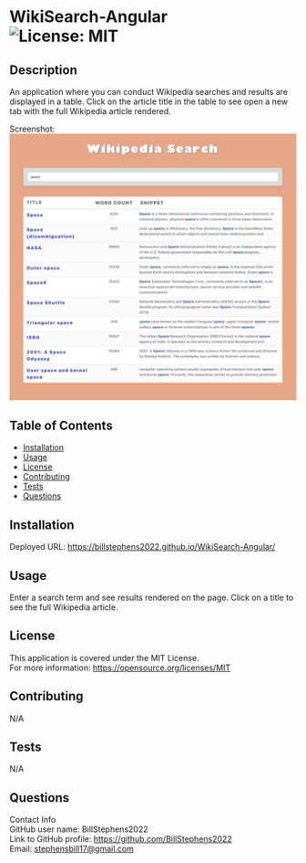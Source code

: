 # WikiSearch-Angular<br>![License: MIT](https://img.shields.io/badge/License-MIT-yellow.svg)

  ## Description

  An application where you can conduct Wikipedia searches and results are displayed in a table. Click on the article title in the table to see open a new tab with the full Wikipedia article rendered.

  Screenshot:
  ![app screenshot](src/assets/images/screenshot.png)
  
  ## Table of Contents
  
  - [Installation](#installation)
  - [Usage](#usage)
  - [License](#license)
  - [Contributing](#contributing)
  - [Tests](#tests)
  - [Questions](#questions)
  
  ## Installation
  
  Deployed URL:  https://billstephens2022.github.io/WikiSearch-Angular/
  
  ## Usage
  
  Enter a search term and see results rendered on the page. Click on a title to see the full Wikipedia article.

  ## License
This application is covered under the MIT License.
<br>For more information: https://opensource.org/licenses/MIT
  
  ## Contributing
  N/A
  
  ## Tests
  N/A

  ## Questions
  Contact Info<br>
  GitHub user name: BillStephens2022<br>
  Link to GitHub profile: https://github.com/BillStephens2022<br>
  Email: stephensbill17@gmail.com

